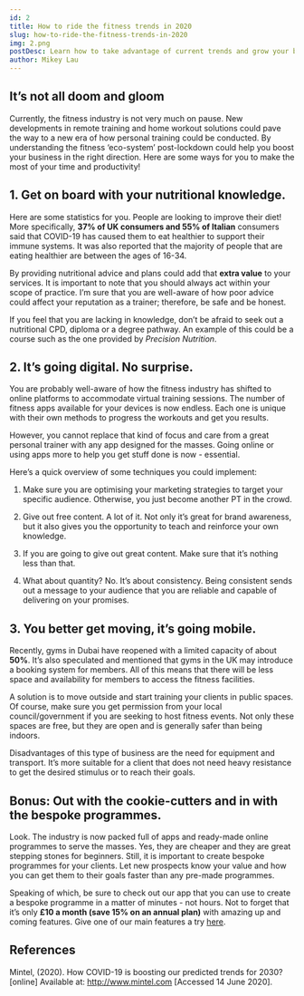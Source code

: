 ```yaml
---
id: 2
title: How to ride the fitness trends in 2020
slug: how-to-ride-the-fitness-trends-in-2020
img: 2.png
postDesc: Learn how to take advantage of current trends and grow your business.
author: Mikey Lau
---
```


## It’s not all doom and gloom

Currently, the fitness industry is not very much on pause. New developments in remote training and home workout solutions could pave the way to a new era of how personal training could be conducted. By understanding the fitness ‘eco-system’ post-lockdown could help you boost your business in the right direction. Here are some ways for you to make the most of your time and productivity!

## 1. Get on board with your nutritional knowledge.

Here are some statistics for you. People are looking to improve their diet! More specifically, **37% of UK consumers and 55% of Italian** consumers said that COVID-19 has caused them to eat healthier to support their immune systems. It was also reported that the majority of people that are eating healthier are between the ages of 16-34.

By providing nutritional advice and plans could add that **extra value** to your services. It is important to note that you should always act within your scope of practice. I’m sure that you are well-aware of how poor advice could affect your reputation as a trainer; therefore, be safe and be honest.

If you feel that you are lacking in knowledge, don’t be afraid to seek out a nutritional CPD, diploma or a degree pathway. An example of this could be a course such as the one provided by _Precision Nutrition_.

## 2. It’s going digital. No surprise.

You are probably well-aware of how the fitness industry has shifted to online platforms to accommodate virtual training sessions. The number of fitness apps available for your devices is now endless. Each one is unique with their own methods to progress the workouts and get you results.

However, you cannot replace that kind of focus and care from a great personal trainer with any app designed for the masses. Going online or using apps more to help you get stuff done is now - essential.

Here’s a quick overview of some techniques you could implement:

1. Make sure you are optimising your marketing strategies to target your specific audience. Otherwise, you just become another PT in the crowd.

2. Give out free content. A lot of it. Not only it’s great for brand awareness, but it also gives you the opportunity to teach and reinforce your own knowledge.

3. If you are going to give out great content. Make sure that it’s nothing less than that.

4. What about quantity? No. It’s about consistency. Being consistent sends out a message to your audience that you are reliable and capable of delivering on your promises.

## 3. You better get moving, it’s going mobile.

Recently, gyms in Dubai have reopened with a limited capacity of about **50%**. It’s also speculated and mentioned that gyms in the UK may introduce a booking system for members. All of this means that there will be less space and availability for members to access the fitness facilities.

A solution is to move outside and start training your clients in public spaces. Of course, make sure you get permission from your local council/government if you are seeking to host fitness events. Not only these spaces are free, but they are open and is generally safer than being indoors.

Disadvantages of this type of business are the need for equipment and transport. It’s more suitable for a client that does not need heavy resistance to get the desired stimulus or to reach their goals.

## Bonus: Out with the cookie-cutters and in with the bespoke programmes.

Look. The industry is now packed full of apps and ready-made online programmes to serve the masses. Yes, they are cheaper and they are great stepping stones for beginners. Still, it is important to create bespoke programmes for your clients. Let new prospects know your value and how you can get them to their goals faster than any pre-made programmes.

Speaking of which, be sure to check out our app that you can use to create a bespoke programme in a matter of minutes - not hours. Not to forget that it’s only **£10 a month (save 15% on an annual plan)** with amazing up and coming features. Give one of our main features a try [here](http://www.traininblocks.com/features).

## References

Mintel, (2020). How COVID-19 is boosting our predicted trends for 2030? [online] Available at: http://www.mintel.com [Accessed 14 June 2020].
